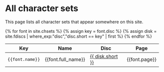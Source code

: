 # All character sets

This page lists all character sets that appear somewhere on this site.

<table style="width: 100%;">
<thead>
    <tr>
        <th>Key</th>
        <th>Name</th>
        <th>Disc</th>
        <th>Page</th>
    </tr>
</thead>
<tbody>
{% for font in site.chsets %}
{% assign key = font.disc %}
{% assign disk = site.fdiscs | where_exp:"disc","disc.short == key" | first %}
<tr>
    <td><code>{{font.name}}</code></td>
    <td>{{font.full_name}}</td>
    <td><a href="{{disk.url}}#{{font.name}}">{{ disk.short }}</a></td>
    <td>{{font.page}}</td>
</tr>
{% endfor %}
</tbody>
</table>